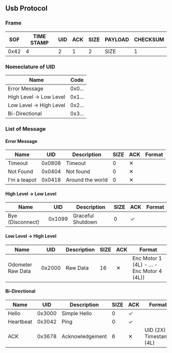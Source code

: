## Usb Protocol 
### Frame 
| SOF | TIME STAMP | UID | ACK | SIZE | PAYLOAD | CHECKSUM | 
|-----|------------|-----|-----|------|---------|----------| 
|0x42 | 4          | 2   | 1   |  2    | SIZE    | 1        |

### Nomeclature of UID
| Name                                    | Code   |
|-----------------------------------------|--------| 
| Error Message                           | 0x0... |
| High Level -> Low Level                 | 0x1... |
| Low Level -> High Level                 | 0x2... | 
| Bi-Directional                          | 0x3... |


### List of Message

#### Error Message
| Name | UID | Description | SIZE | ACK | Format | 
|------|-----|-------------|------|-----|--------| 
| Timeout | 0x0808 | Timeout | 0 | ✕ | | 
| Not Found | 0x0404 | Not found | 0 | ✕ | |
| I'm a teapot | 0x0418 | Around the world | 0 | ✕ | |

#### High Level -> Low Level
| Name | UID | Description | SIZE | ACK | Format | 
|------|-----|-------------|------|-----|--------| 
| Bye (Disconnect) | 0x1099 | Graceful Shutdown | 0 | ✓ |  | 

#### Low Level -> High Level
| Name | UID | Description | SIZE | ACK | Format | 
|------|-----|-------------|------|-----|--------| 
| Odometer Raw Data | 0x2000 | Raw Data | 16 | ✕ | Enc Motor 1 (4L) - ... - Enc Motor 4 (4L))

#### Bi-Directional
| Name | UID | Description | SIZE | ACK | Format | 
|------|-----|-------------|------|-----|--------| 
| Hello| 0x3000| Simple Hello | 0 |  ✓ |  | 
| Heartbeat | 0x3042 | Ping | 0 | ✓ |  | 
| ACK | 0x3678 | Acknowledgement | 6 | ✕ | UID (2X) - Timestamp (4L) | 
